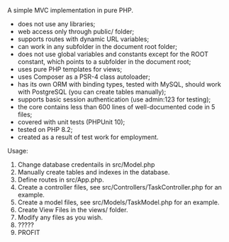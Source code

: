 A simple MVC implementation in pure PHP.

- does not use any libraries;
- web access only through public/ folder;
- supports routes with dynamic URL variables;
- can work in any subfolder in the document root folder;
- does not use global variables and constants except for the ROOT constant, which points to a subfolder in the document root;
- uses pure PHP templates for views;
- uses Composer as a PSR-4 class autoloader;
- has its own ORM with binding types, tested with MySQL, should work with PostgreSQL (you can create tables manually);
- supports basic session authentication (use admin:123 for testing);
- the core contains less than 600 lines of well-documented code in 5 files;
- covered with unit tests (PHPUnit 10);
- tested on PHP 8.2;
- created as a result of test work for employment.

Usage:
1. Change database credentails in src/Model.php
2. Manually create tables and indexes in the database.
3. Define routes in src/App.php.
4. Create a controller files, see src/Controllers/TaskController.php for an example.
5. Create a model files, see src/Models/TaskModel.php for an example.
6. Create View Files in the views/ folder.
7. Modify any files as you wish.
8. ?????
9. PROFIT
